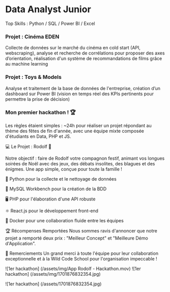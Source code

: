 # Data Analyst Junior
Top Skills : Python / SQL / Power BI / Excel

### Projet : Cinéma EDEN
Collecte de données sur le marché du cinéma en cold start (API, webscraping), analyse et recherche de corrélations pour proposer des axes d’orientation, réalisation d'un système de recommandations de films grâce au machine learning

### Projet : Toys & Models 
Analyse et traitement de la base de données de l'entreprise, création d’un dashboard sur Power BI (vision en temps réel des KPIs pertinents pour permettre la prise de décision)

### Mon premier hackathon ! 🏆

Les règles étaient simples : ~24h pour réaliser un projet répondant au thème des fêtes de fin d'année, avec une équipe mixte composée d'étudiants en Data, PHP et JS. 

💻 Le Projet : Rodolf 🦌 

Notre objectif : faire de Rodolf votre compagnon festif, animant vos longues soirées de Noël avec des jeux, des débats insolites, des blagues et des énigmes. Une app simple, conçue pour toute la famille !

🐍 Python pour la collecte et le nettoyage de données

🐬 MySQL Workbench pour la création de la BDD

🖥️ PHP pour l'élaboration d'une API robuste

⚛️ React.js pour le développement front-end

🐳 Docker pour une collaboration fluide entre les équipes

🏆 Récompenses Remportées 
Nous sommes ravis d'annoncer que notre projet a remporté deux prix : "Meilleur Concept" et "Meilleure Démo d'Application".

🙌 Remerciements 
Un grand merci à toute l'équipe pour leur collaboration exceptionnelle et à la Wild Code School pour l'organisation impeccable ! 


![1er hackathon] (/assets/img/App Rodolf - Hackathon.mov)
![1er hackathon] (/assets/img/1701876832354.jpg)

![1er hackathon] (/assets/1701876832354.jpg)


